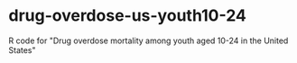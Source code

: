 # drug-overdose-us-youth10-24
R code for "Drug overdose mortality among youth aged 10-24 in the United States"
